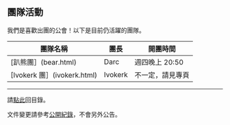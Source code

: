 ## 團隊活動

我們是喜歡出團的公會！以下是目前仍活躍的團隊。

| **團隊名稱**                 | **團長** | **開團時間**   |
| --------------------------- | ------- | -------------- |
| [趴熊團］(bear.html)         | Darc    | 週四晚上 20:50  |
| [Ivokerk 團］(ivokerk.html) | Ivokerk | 不一定，請見專頁 |

---

請[點此](index.html)回目錄。

文件變更請參考[公開紀錄](https://github.com/badbadweather/badbadweather.github.io/commits/master/raid.md)，不會另外公告。
